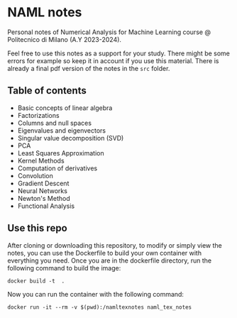 # NAML notes
Personal notes of Numerical Analysis for Machine Learning course @ Politecnico di Milano (A.Y 2023-2024).

Feel free to use this notes as a support for your study. There might be some errors for example so keep it in account if you use this material. There is already a final pdf version of the notes in the ```src``` folder. 


## Table of contents 
- Basic concepts of linear algebra
- Factorizations
- Columns and null spaces
- Eigenvalues and eigenvectors
- Singular value decomposition (SVD)
- PCA 
- Least Squares Approximation
- Kernel Methods
- Computation of derivatives
- Convolution
- Gradient Descent
- Neural Networks
- Newton's Method
- Functional Analysis

## Use this repo
After cloning or downloading this repository, to modify or simply view the notes, you can use the Dockerfile to build your own container with everything you need.
Once you are in the dockerfile directory, run the following command to build the image:
```
docker build -t  .
```
Now you can run the container with the following command:
```
docker run -it --rm -v $(pwd):/namltexnotes naml_tex_notes
```
